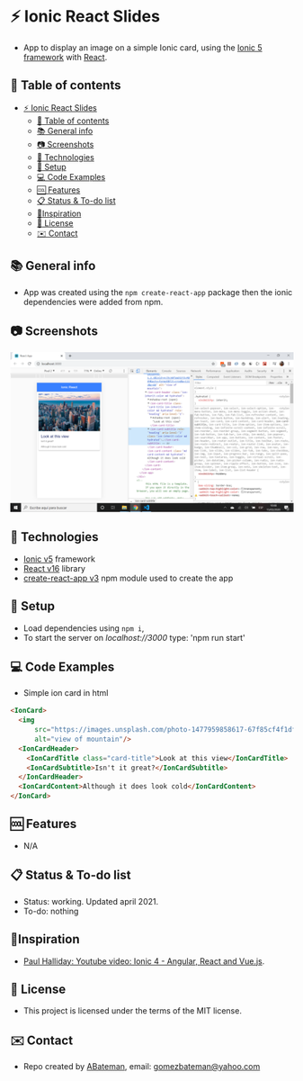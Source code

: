 # :zap: Ionic React Slides

* App to display an image on a simple Ionic card, using the [Ionic 5 framework](https://ionicframework.com/docs) with [React](https://reactjs.org/).

## :page_facing_up: Table of contents

* [:zap: Ionic React Slides](#zap-ionic-react-slides)
  * [:page_facing_up: Table of contents](#page_facing_up-table-of-contents)
  * [:books: General info](#books-general-info)
  * [:camera: Screenshots](#camera-screenshots)
  * [:signal_strength: Technologies](#signal_strength-technologies)
  * [:floppy_disk: Setup](#floppy_disk-setup)
  * [:computer: Code Examples](#computer-code-examples)
  * [:cool: Features](#cool-features)
  * [:clipboard: Status & To-do list](#clipboard-status--to-do-list)
  * [:clap:Inspiration](#clapinspiration)
  * [:file_folder: License](#file_folder-license)
  * [:envelope: Contact](#envelope-contact)

## :books: General info

* App was created using the `npm create-react-app` package then the ionic dependencies were added from npm.

## :camera: Screenshots

![screen print](./img/slide.png)

## :signal_strength: Technologies

* [Ionic v5](https://ionicframework.com/) framework
* [React v16](https://reactjs.org/) library
* [create-react-app v3](https://www.npmjs.com/package/create-react-app) npm module used to create the app

## :floppy_disk: Setup

* Load dependencies using `npm i`,
* To start the server on _localhost://3000_ type: 'npm run start'

## :computer: Code Examples

* Simple ion card in html

```html
<IonCard>
  <img
      src="https://images.unsplash.com/photo-1477959858617-67f85cf4f1df?ixlib=rb-1.2.1&ixid=eyJhcHBfaWQiOjEyMDd9&auto=format&fit=crop&w=1113&q=80"
      alt="view of mountain"/>
  <IonCardHeader>
    <IonCardTitle class="card-title">Look at this view</IonCardTitle>
    <IonCardSubtitle>Isn't it great?</IonCardSubtitle>
  </IonCardHeader>
  <IonCardContent>Although it does look cold</IonCardContent>
</IonCard>
```

## :cool: Features

* N/A

## :clipboard: Status & To-do list

* Status: working. Updated april 2021.
* To-do: nothing

## :clap:Inspiration

* [Paul Halliday: Youtube video: Ionic 4 - Angular, React and Vue.js](https://www.youtube.com/watch?v=eQTNqtVeTgE).

## :file_folder: License

* This project is licensed under the terms of the MIT license.

## :envelope: Contact

* Repo created by [ABateman](https://github.com/AndrewJBateman), email: gomezbateman@yahoo.com
